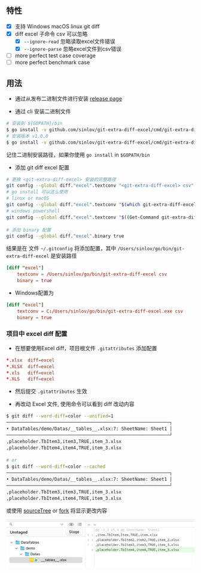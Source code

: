 ## 特性

- [x] 支持 Windows macOS linux git diff
- [x] diff excel 子命令 csv 可以忽略
    - [x] `--ignore-read` 忽略读取excel文件错误
    - [x] `--ignore-parse` 忽略excel文件到csv错误
- [ ] more perfect test case coverage
- [ ] more perfect benchmark case

## 用法

- 通过从发布二进制文件进行安装 [release page](https://github.com/sinlov/git-extra-diff-excel/releases)

- 通过 cli 安装二进制文件

```bash
# 安装到 ${GOPATH}/bin
$ go install -v github.com/sinlov/git-extra-diff-excel/cmd/git-extra-diff-excel@latest
# 安装版本 v1.0.0
$ go install -v github.com/sinlov/git-extra-diff-excel/cmd/git-extra-diff-excel@v1.0.0
```

记住二进制安装路径，如果你使用 `go install` in `$GOPATH/bin`

- 添加 git diff excel 配置

```bash
# 更换 <git-extra-diff-excel> 安装的完整路径
git config --global diff."excel".textconv "<git-extra-diff-excel> csv"
# go install 可以这么使用
# linux or macOS
git config --global diff."excel".textconv "$(which git-extra-diff-excel) csv"
# windows powershell
git config --global diff."excel".textconv "$((Get-Command git-extra-diff-excel).Source.Replace(`"\`", `"/`")) csv"

# 添加 binary 配置
git config --global diff."excel".binary true
```

结果是在 文件 `~/.gitconfig` 将添加配置，其中 `/Users/sinlov/go/bin/git-extra-diff-excel` 是安装路径

```conf
[diff "excel"]
	textconv = /Users/sinlov/go/bin/git-extra-diff-excel csv
	binary = true
```

- Windows配置为

```conf
[diff "excel"]
	textconv = C:/Users/sinlov/go/bin/git-extra-diff-excel.exe csv
	binary = true
```

### 项目中 excel diff 配置

- 在想要使用Excel diff，项目根文件 `.gitattributes` 添加配置

```conf
*.xlsx  diff=excel
*.XLSX  diff=excel
*.xls   diff=excel
*.XLS   diff=excel
```

- 然后提交 `.gitattributes` 生效

- 再改动 Excel 文件, 使用命令可以看到 diff 改动内容

```bash
$ git diff --word-diff=color --unified=1
─────────────────────────────────────────────────────────────┐
• DataTables/demo/Datas/__tables__.xlsx:7: SheetName: Sheet1 │
─────────────────────────────────────────────────────────────┘
,placeholder.TbItem3,item3,TRUE,item_3.xlsx
,placeholder.TbItem4,item4,TRUE,item_3.xlsx

# or
$ git diff --word-diff=color --cached
─────────────────────────────────────────────────────────────┐
• DataTables/demo/Datas/__tables__.xlsx:7: SheetName: Sheet1 │
─────────────────────────────────────────────────────────────┘
,placeholder.TbItem3,item3,TRUE,item_3.xlsx
,placeholder.TbItem4,item4,TRUE,item_3.xlsx
```

或使用 [sourceTree](https://www.sourcetreeapp.com/) or [fork](https://git-fork.com/) 将显示更改内容

![img.png](https://github.com/sinlov/git-extra-diff-excel/blob/main/doc/img/fork-diff-excel.png?raw=true)